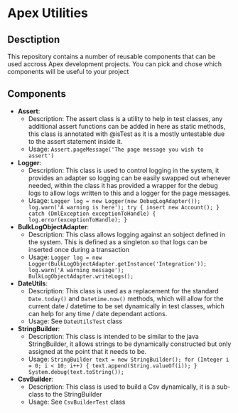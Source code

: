 # Apex Utilities

## Desctiption
This repository contains a number of reusable components that can be used accross Apex development projects. You can pick and chose which components will be useful to your project

## Components
* **Assert**:
    * Description: The assert class is a utility to help in test classes, any additional assert functions can be added in here as static methods, this class is annotated with @isTest as it is a mostly untestable due to the assert statement inside it.
    * Usage: `Assert.pageMessage('The page message you wish to assert')`
* **Logger**:
    * Description: This class is used to control logging in the system, it provides an adapter so logging can be easily swapped out whenever needed, within the class it has provided a wrapper for the debug logs to allow logs written to this and a logger for the page messages.
    * Usage: `
Logger log = new Logger(new DebugLogAdapter());
log.warn('A warning is here');
try {
    insert new Account();
} catch (DmlException exceptionToHandle) {
    log.error(exceptionToHandle);
}
`
* **BulkLogObjectAdapter**:
    * Description: This class allows logging against an sobject defined in the system. This is defined as a singleton so that logs can be inserted once during a transaction
    * Usage: `
Logger log = new Logger(BulkLogObjectAdapter.getInstance('Integration'));
log.warn('A warning message');
BulkLogObjectAdapter.writeLogs();
`
* **DateUtils**:
    * Description: This class is used as a replacement for the standard `Date.today()` and `Datetime.now()` methods, which will allow for the current date / datetime to be set dynamically in test classes, which can help for any time / date dependant actions.
    * Usage: See `DateUtilsTest` class
* **StringBuilder**:
    * Description: This class is intended to be similar to the java StringBuilder, it allows strings to be dynamically constructed but only assigned at the point that it needs to be.
    * Usage: `
StringBuilder text = new StringBuilder();
for (Integer i = 0; i < 10; i++) {
    text.append(String.valueOf(i));
}
System.debug(text.toString());
`
* **CsvBuilder**:
    * Description: This class is used to build a Csv dynamically, it is a sub-class to the StringBuilder
    * Usage: See `CsvBuilderTest` class